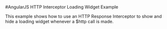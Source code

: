 #AngularJS HTTP Interceptor Loading Widget Example

This example shows how to use an HTTP Response Interceptor to show and hide a loading widget whenever a $http call is made.

